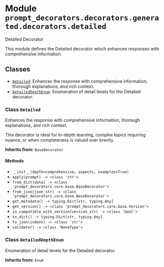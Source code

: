 # Module `prompt_decorators.decorators.generated.decorators.detailed`

Detailed Decorator

This module defines the Detailed decorator which enhances responses with comprehensive information.

## Classes

- [`Detailed`](#class-detailed): Enhances the response with comprehensive information, thorough explanations, and rich context.
- [`DetailedDepthEnum`](#class-detaileddepthenum): Enumeration of detail levels for the Detailed decorator.

### Class `Detailed`

Enhances the response with comprehensive information, thorough explanations, and rich context.

This decorator is ideal for in-depth learning, complex topics requiring nuance, 
or when completeness is valued over brevity.

**Inherits from:** `BaseDecorator`

#### Methods

- `__init__(depth=comprehensive, aspects, examples=True)`
- `apply(prompt) -> <class 'str'>`
- `from_dict(data) -> <class 'prompt_decorators.core.base.BaseDecorator'>`
- `from_json(json_str) -> <class 'prompt_decorators.core.base.BaseDecorator'>`
- `get_metadata() -> typing.Dict[str, typing.Any]`
- `get_version() -> <class 'prompt_decorators.core.base.Version'>`
- `is_compatible_with_version(version_str) -> <class 'bool'>`
- `to_dict() -> typing.Dict[str, typing.Any]`
- `to_json(indent) -> <class 'str'>`
- `validate() -> <class 'NoneType'>`

### Class `DetailedDepthEnum`

Enumeration of detail levels for the Detailed decorator.

**Inherits from:** `Enum`


